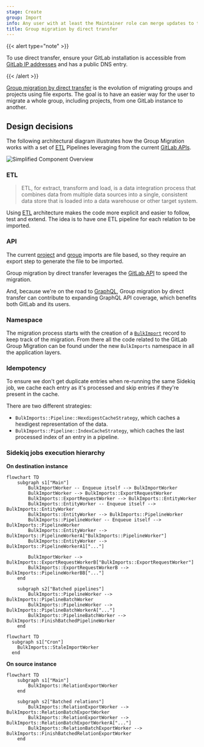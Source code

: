 ```yaml
---
stage: Create
group: Import
info: Any user with at least the Maintainer role can merge updates to this content. For details, see https://docs.gitlab.com/development/development_processes/#development-guidelines-review.
title: Group migration by direct transfer
---
```


{{< alert type="note" >}}

To use direct transfer, ensure your GitLab installation is accessible from
[GitLab IP addresses](../user/gitlab_com/_index.md#ip-range) and has a public DNS entry.

{{< /alert >}}

[Group migration by direct transfer](../user/group/import/_index.md) is the
evolution of migrating groups and projects using file exports. The goal is to have an easier way for the user to migrate a whole group,
including projects, from one GitLab instance to another.

## Design decisions

The following architectural diagram illustrates how the Group Migration
works with a set of [ETL](#etl) Pipelines leveraging from the current [GitLab APIs](#api).

![Simplified Component Overview](img/bulk_imports_overview_v13_7.png)

### ETL

<!-- Direct quote from the IBM URL link -->

> ETL, for extract, transform and load, is a data integration process that
> combines data from multiple data sources into a single, consistent data store
> that is loaded into a data warehouse or other target system.

Using [ETL](https://www.ibm.com/think/topics/etl) architecture makes the code more explicit and easier to follow, test and extend. The
idea is to have one ETL pipeline for each relation to be imported.

### API

The current [project](../user/project/settings/import_export.md#migrate-projects-by-uploading-an-export-file) and
[group](../user/project/settings/import_export.md#migrate-groups-by-uploading-an-export-file-deprecated) imports are file based, so
they require an export step to generate the file to be imported.

Group migration by direct transfer leverages the [GitLab API](../api/rest/_index.md) to speed the migration.

And, because we're on the road to [GraphQL](../api/graphql/_index.md),
Group migration by direct transfer can contribute to expanding GraphQL API coverage, which benefits both GitLab
and its users.

### Namespace

The migration process starts with the creation of a [`BulkImport`](https://gitlab.com/gitlab-org/gitlab/-/blob/master/app/models/bulk_import.rb)
record to keep track of the migration. From there all the code related to the
GitLab Group Migration can be found under the new `BulkImports` namespace in all the application layers.

### Idempotency

To ensure we don't get duplicate entries when re-running the same Sidekiq job, we cache each entry as it's processed and skip entries if they're present in the cache.

There are two different strategies:

- `BulkImports::Pipeline::HexdigestCacheStrategy`, which caches a hexdigest representation of the data.
- `BulkImports::Pipeline::IndexCacheStrategy`, which caches the last processed index of an entry in a pipeline.

### Sidekiq jobs execution hierarchy

**On destination instance**

```mermaid
flowchart TD
    subgraph s1["Main"]
        BulkImportWorker -- Enqueue itself --> BulkImportWorker
        BulkImportWorker --> BulkImports::ExportRequestWorker
        BulkImports::ExportRequestWorker --> BulkImports::EntityWorker
        BulkImports::EntityWorker -- Enqueue itself --> BulkImports::EntityWorker
        BulkImports::EntityWorker --> BulkImports::PipelineWorker
        BulkImports::PipelineWorker -- Enqueue itself --> BulkImports::PipelineWorker
        BulkImports::EntityWorker --> BulkImports::PipelineWorkerA["BulkImports::PipelineWorker"]
        BulkImports::EntityWorker --> BulkImports::PipelineWorkerA1["..."]

        BulkImportWorker --> BulkImports::ExportRequestWorkerB["BulkImports::ExportRequestWorker"]
        BulkImports::ExportRequestWorkerB --> BulkImports::PipelineWorkerBB["..."]
    end

    subgraph s2["Batched pipelines"]
        BulkImports::PipelineWorker --> BulkImports::PipelineBatchWorker
        BulkImports::PipelineWorker --> BulkImports::PipelineBatchWorkerA["..."]
        BulkImports::PipelineBatchWorker --> BulkImports::FinishBatchedPipelineWorker
    end
```

```mermaid
flowchart TD
  subgraph s1["Cron"]
    BulkImports::StaleImportWorker
  end
```

**On source instance**

```mermaid
flowchart TD
    subgraph s1["Main"]
        BulkImports::RelationExportWorker
    end

    subgraph s2["Batched relations"]
        BulkImports::RelationExportWorker --> BulkImports::RelationBatchExportWorker
        BulkImports::RelationExportWorker --> BulkImports::RelationBatchExportWorkerA["..."]
        BulkImports::RelationBatchExportWorker --> BulkImports::FinishBatchedRelationExportWorker
    end
```
